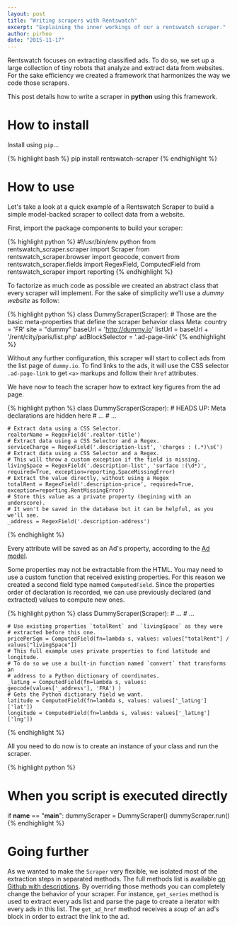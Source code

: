 ```yaml
---
layout: post
title: "Writing scrapers with Rentswatch"
excerpt: "Explaining the inner workings of our a rentswatch scraper."
author: pirhoo
date: "2015-11-17"
---
```


Rentswatch focuses on extracting classified ads. To do so, we set up a large collection
of tiny robots that analyze and extract data from websites. For the sake efficiency
we created a framework that harmonizes the way we code those scrapers.

This post details how to write a scraper in **python** using this framework.

How to install
==============

Install using `pip`...

{% highlight bash %}
pip install rentswatch-scraper
{% endhighlight %}

How to use
==========

Let's take a look at a quick example of a Rentswatch Scraper to
build a simple model-backed scraper to collect data from a website.

First, import the package components to build your scraper:

{% highlight python %}
#!/usr/bin/env python
from rentswatch_scraper.scraper import Scraper
from rentswatch_scraper.browser import geocode, convert
from rentswatch_scraper.fields import RegexField, ComputedField
from rentswatch_scraper import reporting
{% endhighlight %}

To factorize as much code as possible we created an abstract class that
every scraper will implement. For the sake of simplicity we'll use a
*dummy website* as follow:

{% highlight python %}
class DummyScraper(Scraper):
    # Those are the basic meta-properties that define the scraper behavior
    class Meta:
        country         = 'FR'
        site            = "dummy"
        baseUrl         = 'http://dummy.io'
        listUrl         = baseUrl + '/rent/city/paris/list.php'
        adBlockSelector = '.ad-page-link'
{% endhighlight %}

Without any further configuration, this scraper will start to collect
ads from the list page of `dummy.io`. To find links to the ads, it will
use the CSS selector `.ad-page-link` to get `<a>` markups and follow
their `href` attributes.

We have now to teach the scraper how to extract key figures from the ad
page.

{% highlight python %}
class DummyScraper(Scraper):
    # HEADS UP: Meta declarations are hidden here
    # ...
    # ...

    # Extract data using a CSS Selector.
    realtorName = RegexField('.realtor-title')
    # Extract data using a CSS Selector and a Regex.
    serviceCharge = RegexField('.description-list', 'charges : (.*)\s€')
    # Extract data using a CSS Selector and a Regex.
    # This will throw a custom exception if the field is missing.
    livingSpace = RegexField('.description-list', 'surface :(\d*)', required=True, exception=reporting.SpaceMissingError)
    # Extract the value directly, without using a Regex
    totalRent = RegexField('.description-price', required=True, exception=reporting.RentMissingError)
    # Store this value as a private property (begining with an underscore).
    # It won't be saved in the database but it can be helpful, as you we'll see.
    _address = RegexField('.description-address')
{% endhighlight %}

Every attribute will be saved as an Ad's property, according to the [Ad
model](https://github.com/jplusplus/rentswatch-scraper#class-ad).

Some properties may not be extractable from the HTML. You may need to
use a custom function that received existing properties. For this reason
we created a second field type named `ComputedField`. Since the
properties order of declaration is recorded, we can use previously
declared (and extracted) values to compute new ones.

{% highlight python %}
class DummyScraper(Scraper):
    # ...
    # ...

    # Use existing properties `totalRent` and `livingSpace` as they were
    # extracted before this one.
    pricePerSqm = ComputedField(fn=lambda s, values: values["totalRent"] / values["livingSpace"])
    # This full example uses private properties to find latitude and longitude.
    # To do so we use a built-in function named `convert` that transforms an
    # address to a Python dictionary of coordinates.
    _latLng = ComputedField(fn=lambda s, values: geocode(values['_address'], 'FRA') )
    # Gets the Python dictionary field we want.
    latitude = ComputedField(fn=lambda s, values: values['_latLng']['lat'])
    longitude = ComputedField(fn=lambda s, values: values['_latLng']['lng'])
{% endhighlight %}

All you need to do now is to create an instance of your class and run
the scraper.

{% highlight python %}
# When you script is executed directly
if __name__ == "__main__":
  dummyScraper = DummyScraper()
  dummyScraper.run()
{% endhighlight %}

Going further
=============

As we wanted to make the `Scraper` very flexible, we isolated most of the extraction
steps in separated methods. The full methods list is available [on Github
with descriptions](https://github.com/jplusplus/rentswatch-scraper#class-scraper).
By overriding those methods you can completely change the behavior of your scraper.
For instance, `get_series` method is used to extract every ads list and parse
the page to create a iterator with every ads in this list. The `get_ad_href` method
receives a *soup* of an ad's block in order to extract the link to the ad.  
